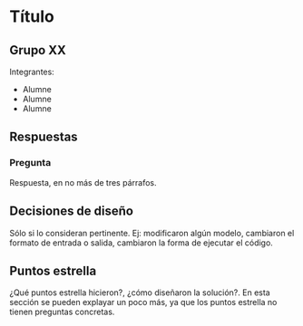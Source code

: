 # Título

## Grupo XX

Integrantes:
* Alumne
* Alumne
* Alumne

## Respuestas

### Pregunta

Respuesta, en no más de tres párrafos.

## Decisiones de diseño

Sólo si lo consideran pertinente. Ej: modificaron algún modelo, cambiaron el
formato de entrada o salida, cambiaron la forma de ejecutar el código.

## Puntos estrella

¿Qué puntos estrella hicieron?, ¿cómo diseñaron la solución?. En esta sección
se pueden explayar un poco más, ya que los puntos estrella no tienen preguntas
concretas.